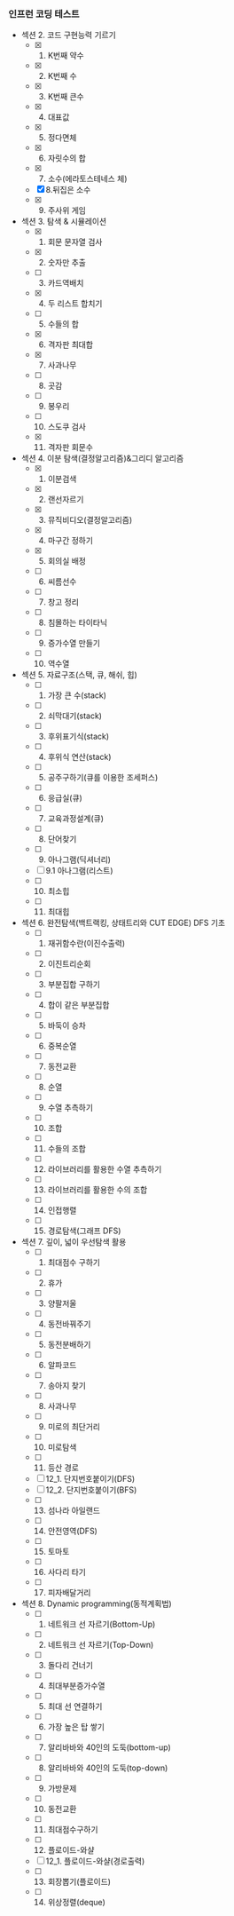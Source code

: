 ### 인프런 코딩 테스트

- 섹션 2. 코드 구현능력 기르기
    - [x] 1. K번째 약수
    - [x] 2. K번째 수
    - [x] 3. K번째 큰수
    - [x] 4. 대표값
    - [x] 5. 정다면체
    - [x] 6. 자릿수의 합
    - [x] 7. 소수(에라토스테네스 체)
    - [x] 8.뒤집은 소수
    - [x] 9. 주사위 게임
- 섹션 3. 탐색 & 시뮬레이션
    - [x] 1. 회문 문자열 검사
    - [x] 2. 숫자만 추출
    - [ ] 3. 카드역배치
    - [x] 4. 두 리스트 합치기
    - [ ] 5. 수들의 합
    - [x] 6. 격자판 최대합
    - [x] 7. 사과나무
    - [ ] 8. 곳감
    - [ ] 9. 봉우리
    - [ ] 10. 스도쿠 검사
    - [x] 11. 격자판 회문수
- 섹션 4. 이분 탐색(결정알고리즘)&그리디 알고리즘
    - [x] 1. 이분검색
    - [x] 2. 랜선자르기
    - [x] 3. 뮤직비디오(결정알고리즘)
    - [x] 4. 마구간 정하기
    - [x] 5. 회의실 배정
    - [ ] 6. 씨름선수
    - [ ] 7. 창고 정리
    - [ ] 8. 침몰하는 타이타닉
    - [ ] 9. 증가수열 만들기
    - [ ] 10. 역수열

- 섹션 5. 자료구조(스택, 큐, 해쉬, 힙)
    - [ ] 1. 가장 큰 수(stack)
    - [ ] 2. 쇠막대기(stack)
    - [ ] 3. 후위표기식(stack)
    - [ ] 4. 후위식 연산(stack)
    - [ ] 5. 공주구하기(큐를 이용한 조세퍼스)
    - [ ] 6. 응급실(큐)
    - [ ] 7. 교육과정설계(큐)
    - [ ] 8. 단어찾기
    - [ ] 9. 아나그램(딕셔너리)
    - [ ] 9.1 아나그램(리스트)
    - [ ] 10. 최소힙
    - [ ] 11. 최대힙
- 섹션 6. 완전탐색(백트랙킹, 상태트리와 CUT EDGE) DFS 기초
    - [ ] 1. 재귀함수란(이진수출력)
    - [ ] 2. 이진트리순회
    - [ ] 3. 부분집합 구하기
    - [ ] 4. 합이 같은 부분집합
    - [ ] 5. 바둑이 승차
    - [ ] 6. 중복순열
    - [ ] 7. 동전교환
    - [ ] 8. 순열
    - [ ] 9. 수열 추측하기
    - [ ] 10. 조합
    - [ ] 11. 수들의 조합
    - [ ] 12. 라이브러리를 활용한 수열 추측하기
    - [ ] 13. 라이브러리를 활용한 수의 조합
    - [ ] 14. 인접행렬
    - [ ] 15. 경로탐색(그래프 DFS)
- 섹션 7. 깊이, 넓이 우선탐색 활용
    - [ ] 1. 최대점수 구하기
    - [ ] 2. 휴가
    - [ ] 3. 양팔저울
    - [ ] 4. 동전바꿔주기
    - [ ] 5. 동전분배하기
    - [ ] 6. 알파코드
    - [ ] 7. 송아지 찾기
    - [ ] 8. 사과나무
    - [ ] 9. 미로의 최단거리
    - [ ] 10. 미로탐색
    - [ ] 11. 등산 경로
    - [ ] 12_1. 단지번호붙이기(DFS)
    - [ ] 12_2. 단지번호붙이기(BFS)
    - [ ] 13. 섬나라 아일랜드
    - [ ] 14. 안전영역(DFS)
    - [ ] 15. 토마토
    - [ ] 16. 사다리 타기
    - [ ] 17. 피자배달거리
- 섹션 8. Dynamic programming(동적계획법)
    - [ ] 1. 네트워크 선 자르기(Bottom-Up)
    - [ ] 2. 네트워크 선 자르기(Top-Down)
    - [ ] 3. 돌다리 건너기
    - [ ] 4. 최대부분증가수열
    - [ ] 5. 최대 선 연결하기
    - [ ] 6. 가장 높은 탑 쌓기
    - [ ] 7. 알리바바와 40인의 도둑(bottom-up)
    - [ ] 8. 알리바바와 40인의 도둑(top-down)
    - [ ] 9. 가방문제
    - [ ] 10. 동전교환
    - [ ] 11. 최대점수구하기
    - [ ] 12. 플로이드-와샬
    - [ ] 12_1. 플로이드-와샬(경로출력)
    - [ ] 13. 회장뽑기(플로이드)
    - [ ] 14. 위상정렬(deque)
